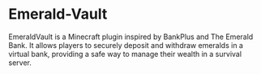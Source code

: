 # Emerald-Vault
EmeraldVault is a Minecraft plugin inspired by BankPlus and The Emerald Bank. It allows players to securely deposit and withdraw emeralds in a virtual bank, providing a safe way to manage their wealth in a survival server.
